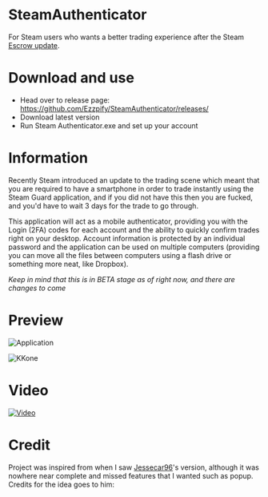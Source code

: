 # SteamAuthenticator
For Steam users who wants a better trading experience after the Steam [Escrow update](https://support.steampowered.com/kb_article.php?ref=4020-ALZM-5519).

# Download and use
* Head over to release page: https://github.com/Ezzpify/SteamAuthenticator/releases/
* Download latest version
* Run Steam Authenticator.exe and set up your account

# Information

Recently Steam introduced an update to the trading scene which meant that you are required to have a smartphone in order to trade 
instantly using the Steam Guard application, and if you did not have this then you are fucked, and you'd have to wait 3 days for the trade 
to go through.

This application will act as a mobile authenticator, providing you with the Login (2FA) codes for each account and the ability 
to quickly confirm trades right on your desktop. Account information is protected by an individual password and the application 
can be used on multiple computers (providing you can move all the files between computers using a flash drive or something more neat, like Dropbox).

*Keep in mind that this is in BETA stage as of right now, and there are changes to come*

# Preview

![Application](http://i.imgur.com/eYwVYWg.png)

![KKone](https://camo.githubusercontent.com/b809369e17e2fe77528813bbd498c18568049d1f/687474703a2f2f692e696d6775722e636f6d2f6b6836485379722e706e67)


# Video

[![Video](http://img.youtube.com/vi/6TeS_htvr3Y/0.jpg)](http://www.youtube.com/watch?v=6TeS_htvr3Y)


# Credit
Project was inspired from when I saw [Jessecar96](https://github.com/Jessecar96/SteamDesktopAuthenticator/)'s version, although it was nowhere near complete and missed features that I wanted such as popup. Credits for the idea goes to him:
